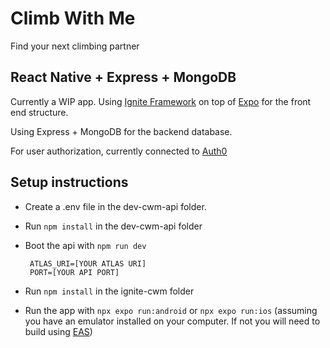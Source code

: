 # Climb With Me

Find your next climbing partner

## React Native + Express + MongoDB

Currently a WIP app. Using [Ignite Framework](https://docs.infinite.red/ignite-cli/) on top of [Expo](https://expo.dev/) for the front end structure.

Using Express + MongoDB for the backend database.

For user authorization, currently connected to [Auth0](https://auth0.com/docs)

## Setup instructions

- Create a .env file in the dev-cwm-api folder.
- Run `npm install` in the dev-cwm-api folder
- Boot the api with `npm run dev`

  ```
   ATLAS_URI=[YOUR ATLAS URI]
   PORT=[YOUR API PORT]

  ```

- Run `npm install` in the ignite-cwm folder
- Run the app with `npx expo run:android` or `npx expo run:ios` (assuming you have an emulator installed on your computer. If not you will need to build using [EAS](https://docs.expo.dev/build/introduction/))

